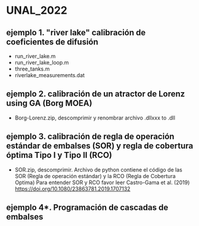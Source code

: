 # UNAL_2022

## ejemplo 1. "river lake" calibración de coeficientes de difusión
+ run_river_lake.m
+ run_river_lake_loop.m
+ three_tanks.m
+ riverlake_measurements.dat

## ejemplo 2. calibración de un atractor de Lorenz using GA (Borg MOEA)
+ Borg-Lorenz.zip, descomprimir y renombrar archivo .dllxxx to .dll

## ejemplo 3. calibración de regla de operación estándar de embalses (SOR) y regla de cobertura óptima Tipo I y Tipo II (RCO) 
+ SOR.zip, descomprimir. Archivo de python contiene el código de las SOR (Regla de operación estándar) y la RCO (Regla de Cobertura Optima)
Para entender SOR y RCO favor leer  Castro-Gama et al. (2019) https://doi.org/10.1080/23863781.2019.1707132

## ejemplo 4*. Programación de cascadas de embalses

